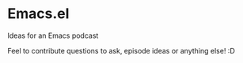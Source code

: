 Emacs.el
=======
Ideas for an Emacs podcast

Feel to contribute questions to ask, episode ideas or anything else! :D
